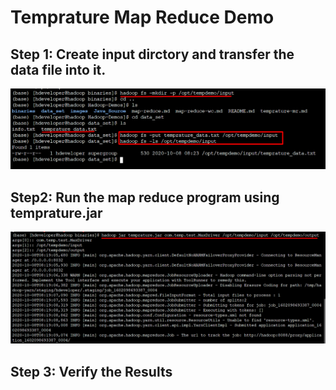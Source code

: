# Temprature Map Reduce Demo

## Step 1: Create input dirctory and transfer the data file into it.
![Alt text](/images/Temp_Screenshot_1.png?raw=true "hadoop MR example")

## Step2: Run the map reduce program using temprature.jar 
![Alt text](/images/Temp_Screenshot_2.png?raw=true "hadoop MR example")

## Step 3: Verify the Results
